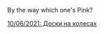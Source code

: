 By the way which one's Pink?  
  
[10/06/2021: Доски на колесах](https://somelun.github.io/skateboarding.html)
